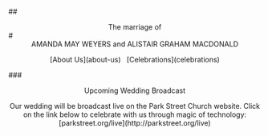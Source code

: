 <link href="http://macdonaldweyers.com/favicon.png" rel="shortcut icon" type="image/x-icon">

##<center>The marriage of</center>
#<center>AMANDA MAY WEYERS <span>and</span> ALISTAIR GRAHAM MACDONALD</center>

<center>[About Us](about-us) &nbsp; [Celebrations](celebrations)</center>

###<center>Upcoming Wedding Broadcast</center>

<center>Our wedding will be broadcast live on the Park Street Church website. Click on the link below to celebrate with us through magic of technology: 
[parkstreet.org/live](http://parkstreet.org/live)</center>
